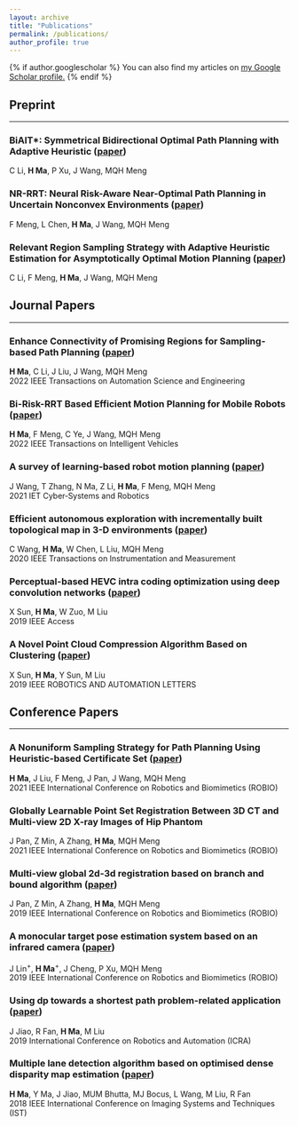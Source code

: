 ```yaml
---
layout: archive
title: "Publications"
permalink: /publications/
author_profile: true
---
```


{% if author.googlescholar %}
  You can also find my articles on <u><a href="{{author.googlescholar}}">my Google Scholar profile</a>.</u>
{% endif %}
<!-- 
{% include base_path %} -->
<!-- 
{% for post in site.publications reversed %}
  {% include archive-single.html %}
{% endfor %} -->

## Preprint
------
### BiAIT*: Symmetrical Bidirectional Optimal Path Planning with Adaptive Heuristic ([paper](https://arxiv.org/abs/2205.06940))
C Li, __H Ma__, P Xu, J Wang, MQH Meng

### NR-RRT: Neural Risk-Aware Near-Optimal Path Planning in Uncertain Nonconvex Environments ([paper](https://arxiv.org/abs/2205.06951))
F Meng, L Chen, __H Ma__, J Wang, MQH Meng

### Relevant Region Sampling Strategy with Adaptive Heuristic Estimation for Asymptotically Optimal Motion Planning ([paper](https://arxiv.org/abs/2111.00383))
C Li, F Meng, __H Ma__, J Wang, MQH Meng

## Journal Papers
------
### Enhance Connectivity of Promising Regions for Sampling-based Path Planning ([paper](https://ieeexplore.ieee.org/document/9834265))
__H Ma__, C Li, J Liu, J Wang, MQH Meng  
2022 IEEE Transactions on Automation Science and Engineering

### Bi-Risk-RRT Based Efficient Motion Planning for Mobile Robots ([paper](https://ieeexplore.ieee.org/abstract/document/9718167/))
__H Ma__, F Meng, C Ye, J Wang, MQH Meng  
2022 IEEE Transactions on Intelligent Vehicles

### A survey of learning‐based robot motion planning ([paper](https://ietresearch.onlinelibrary.wiley.com/doi/full/10.1049/csy2.12020))
J Wang, T Zhang, N Ma, Z Li, __H Ma__, F Meng, MQH Meng  
2021 IET Cyber‐Systems and Robotics

### Efficient autonomous exploration with incrementally built topological map in 3-D environments ([paper](https://ieeexplore.ieee.org/abstract/document/9115087))
C Wang, __H Ma__, W Chen, L Liu, MQH Meng  
2020 IEEE Transactions on Instrumentation and Measurement

### Perceptual-based HEVC intra coding optimization using deep convolution networks ([paper](https://ieeexplore.ieee.org/document/8705300))
X Sun, __H Ma__, W Zuo, M Liu  
2019 IEEE Access

### A Novel Point Cloud Compression Algorithm Based on Clustering ([paper](https://ieeexplore.ieee.org/abstract/document/8648155?casa_token=Smw3eAlck5cAAAAA:WVGy7K7zPe7iOo1ZQCaMfkzGPNZJiCcLuQQ-gSn-1UtjGcgJXRGp14goWv0U0yXguhIukM0ugyM))
X Sun, __H Ma__, Y Sun, M Liu  
2019 IEEE ROBOTICS AND AUTOMATION LETTERS

## Conference Papers
------
### A Nonuniform Sampling Strategy for Path Planning Using Heuristic-based Certificate Set ([paper](https://ieeexplore.ieee.org/abstract/document/9739494))
__H Ma__, J Liu, F Meng, J Pan, J Wang, MQH Meng  
2021 IEEE International Conference on Robotics and Biomimetics (ROBIO)

### Globally Learnable Point Set Registration Between 3D CT and Multi-view 2D X-ray Images of Hip Phantom
J Pan, Z Min, A Zhang, __H Ma__, MQH Meng  
2021 IEEE International Conference on Robotics and Biomimetics (ROBIO)

### Multi-view global 2d-3d registration based on branch and bound algorithm ([paper](https://ieeexplore.ieee.org/document/8961379))
J Pan, Z Min, A Zhang, __H Ma__, MQH Meng  
2019 IEEE International Conference on Robotics and Biomimetics (ROBIO)

### A monocular target pose estimation system based on an infrared camera ([paper](https://ieeexplore.ieee.org/document/8961755))
J Lin<sup>+</sup>, __H Ma__<sup>+</sup>, J Cheng, P Xu, MQH Meng  
2019 IEEE International Conference on Robotics and Biomimetics (ROBIO)

### Using dp towards a shortest path problem-related application ([paper](https://ieeexplore.ieee.org/document/8793603))
J Jiao, R Fan, __H Ma__, M Liu  
2019 International Conference on Robotics and Automation (ICRA)

### Multiple lane detection algorithm based on optimised dense disparity map estimation ([paper](https://ieeexplore.ieee.org/document/8577122))
__H Ma__, Y Ma, J Jiao, MUM Bhutta, MJ Bocus, L Wang, M Liu, R Fan  
2018 IEEE International Conference on Imaging Systems and Techniques (IST)
